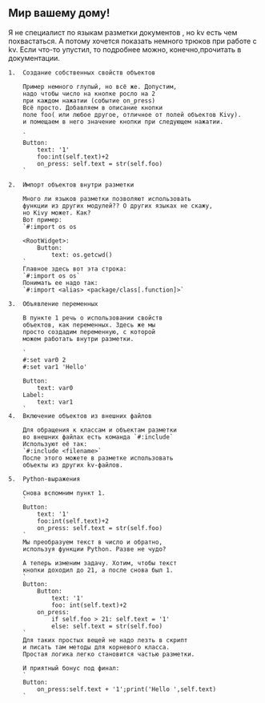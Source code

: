 ## Мир вашему дому!

Я не специалист по языкам разметки документов , 
но kv есть чем похвастаться. А потому хочется показать 
немного трюков при работе с kv. Если что-то упустил,
то подробнее можно, конечно,прочитать в документации. 
	
	1.  Создание собственных свойств объектов
		
		Пример немного глупый, но всё же. Допустим,
		надо чтобы число на кнопке росло на 2
		при каждом нажатии (событие on_press)
		Всё просто. Добавляем в описание кнопки
		поле foo( или любое другое, отличное от полей объектов Kivy).
		и помещаем в него значение кнопки при следующем нажатии.
		 
		`
		Button:
			text: '1'
			foo:int(self.text)+2
			on_press: self.text = str(self.foo)
		`
		
	2.	Импорт объектов внутри разметки
		
		Много ли языков разметки позволяют использовать
		функции из других модулей?? О других языках не скажу,
		но Kivy может. Как?
		Вот пример:
		`#:import os os
		
		<RootWidget>:
			Button:
				text: os.getcwd()
		`	
		Главное здесь вот эта строка:
		`#:import os os`
		Понимать ее надо так:
		`#:import <alias> <package/class[.function]>`
	
	3.	Объявление переменных
		
		В пункте 1 речь о использовании свойств 
		объектов, как переменных. Здесь же мы
		просто создадим переменную, с которой
		можем работать внутри разметки.
		
		`
		#:set var0 2
		#:set var1 'Hello'
		
		Button:
			text: var0
		Label:
			text: var1
		`
	4.	Включение объектов из внешних файлов
		
		Для обращения к классам и объектам разметки
		во внешних файлах есть команда `#:include`
		Используют её так:
		`#:include <filename>`
		После этого можете в разметке использовать
		объекты из других kv-файлов.
	
	5.	Python-выражения
		
		Снова вспомним пункт 1.
		`
		Button:
			text: '1'
			foo:int(self.text)+2
			on_press: self.text = str(self.foo)
		`
		Мы преобразуем текст в число и обратно,
		используя функции Python. Разве не чудо?

		А теперь изменим задачу. Хотим, чтобы текст 
		кнопки доходил до 21, а после снова был 1.
		`
		Button:
			Button:
				text: '1'
				foo: int(self.text)+2
			on_press: 
	            if self.foo > 21: self.text = '1'
	            else: self.text = str(self.foo)
		`
		Для таких простых вещей не надо лезть в скрипт 
		и писать там методы для корневого класса.
		Простая логика легко становится частью разметки.
		
		И приятный бонус под финал:
		`
		Button:
			on_press:self.text + '1';print('Hello ',self.text)
		`
